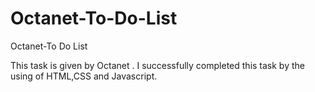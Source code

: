 # Octanet-To-Do-List
Octanet-To Do List 

This task is given by Octanet . I successfully completed this task by the using of HTML,CSS and Javascript.
